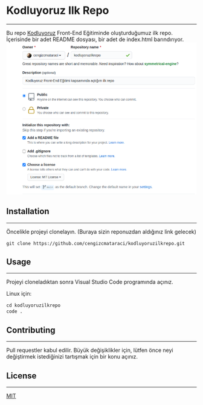 # Kodluyoruz Ilk Repo

---

Bu repo [Kodluyoruz](https://www.kodluyoruz.org/) Front-End Eğitiminde oluşturduğumuz ilk repo. İçerisinde bir adet README dosyası, bir adet de index.html barındırıyor.
![Alt text](image.png)

## Installation

---

Öncelikle projeyi clonelayın. (Buraya sizin reponuzdan aldığınız link gelecek)

```
git clone https://github.com/cengizcmataraci/kodluyoruzilkrepo.git
```

## Usage

---

Projeyi cloneladıktan sonra Visual Studio Code programında açınız.

Linux için:

```
cd kodluyoruzilkrepo
code .
```

## Contributing

---

Pull requestler kabul edilir. Büyük değişiklikler için, lütfen önce neyi değiştirmek istediğinizi tartışmak için bir konu açınız.

## License

---

[MIT](https://choosealicense.com/licenses/mit/)
